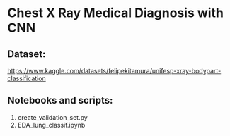 # Chest X Ray Medical Diagnosis with CNN

## Dataset: 
https://www.kaggle.com/datasets/felipekitamura/unifesp-xray-bodypart-classification

## Notebooks and scripts: 
1. create_validation_set.py
2. EDA_lung_classif.ipynb

